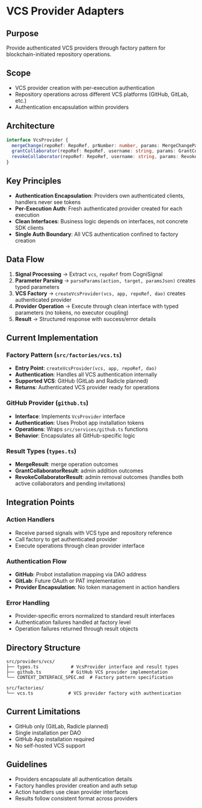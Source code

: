 # VCS Provider Adapters

## Purpose
Provide authenticated VCS providers through factory pattern for blockchain-initiated repository operations.

## Scope
- VCS provider creation with per-execution authentication
- Repository operations across different VCS platforms (GitHub, GitLab, etc.)
- Authentication encapsulation within providers

## Architecture
```typescript
interface VcsProvider {
  mergeChange(repoRef: RepoRef, prNumber: number, params: MergeChangeParams): Promise<MergeResult>
  grantCollaborator(repoRef: RepoRef, username: string, params: GrantCollaboratorParams): Promise<GrantCollaboratorResult>  
  revokeCollaborator(repoRef: RepoRef, username: string, params: RevokeCollaboratorParams): Promise<RevokeCollaboratorResult>
}
```

## Key Principles
- **Authentication Encapsulation**: Providers own authenticated clients, handlers never see tokens
- **Per-Execution Auth**: Fresh authenticated provider created for each execution
- **Clean Interfaces**: Business logic depends on interfaces, not concrete SDK clients
- **Single Auth Boundary**: All VCS authentication confined to factory creation

## Data Flow
1. **Signal Processing** → Extract `vcs`, `repoRef` from CogniSignal
2. **Parameter Parsing** → `parseParams(action, target, paramsJson)` creates typed parameters  
3. **VCS Factory** → `createVcsProvider(vcs, app, repoRef, dao)` creates authenticated provider
4. **Provider Operation** → Execute through clean interface with typed parameters (no tokens, no executor coupling)
5. **Result** → Structured response with success/error details

## Current Implementation

### Factory Pattern (`src/factories/vcs.ts`)
- **Entry Point**: `createVcsProvider(vcs, app, repoRef, dao)`
- **Authentication**: Handles all VCS authentication internally
- **Supported VCS**: GitHub (GitLab and Radicle planned)
- **Returns**: Authenticated VCS provider ready for operations

### GitHub Provider (`github.ts`)
- **Interface**: Implements `VcsProvider` interface
- **Authentication**: Uses Probot app installation tokens
- **Operations**: Wraps `src/services/github.ts` functions
- **Behavior**: Encapsulates all GitHub-specific logic

### Result Types (`types.ts`)
- **MergeResult**: merge operation outcomes
- **GrantCollaboratorResult**: admin addition outcomes  
- **RevokeCollaboratorResult**: admin removal outcomes (handles both active collaborators and pending invitations)

## Integration Points

### Action Handlers
- Receive parsed signals with VCS type and repository reference
- Call factory to get authenticated provider
- Execute operations through clean provider interface

### Authentication Flow
- **GitHub**: Probot installation mapping via DAO address
- **GitLab**: Future OAuth or PAT implementation
- **Provider Encapsulation**: No token management in action handlers

### Error Handling
- Provider-specific errors normalized to standard result interfaces
- Authentication failures handled at factory level
- Operation failures returned through result objects

## Directory Structure
```
src/providers/vcs/
├── types.ts            # VcsProvider interface and result types
├── github.ts           # GitHub VCS provider implementation
└── CONTEXT_INTERFACE_SPEC.md  # Factory pattern specification

src/factories/
└── vcs.ts             # VCS provider factory with authentication
```

## Current Limitations
- GitHub only (GitLab, Radicle planned)
- Single installation per DAO
- GitHub App installation required
- No self-hosted VCS support

## Guidelines
- Providers encapsulate all authentication details
- Factory handles provider creation and auth setup
- Action handlers use clean provider interfaces
- Results follow consistent format across providers